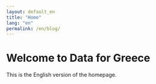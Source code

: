 ```yaml
---
layout: default_en
title: "Home"
lang: "en"
permalink: /en/blog/
---
```


# Welcome to Data for Greece
This is the English version of the homepage.
